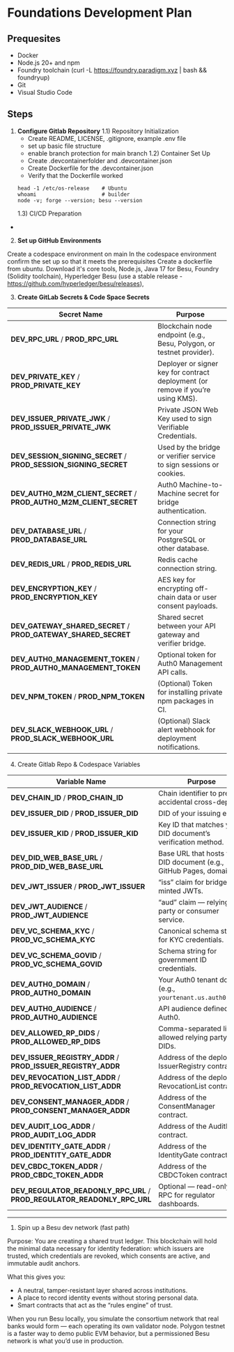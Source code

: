 # Foundations Development Plan 

## Prequesites 
- Docker
- Node.js 20+ and npm
- Foundry toolchain (curl -L https://foundry.paradigm.xyz | bash && foundryup)
- Git
- Visual Studio Code 

## Steps 

1) **Configure Gitlab Repository**
    1.1) Repository Initialization
    - Create README, LICENSE, .gitignore, example .env file  
    - set up basic file structure 
    - enable branch protection for main branch 
    1.2) Container Set Up  
    - Create .devcontainerfolder and .devcontainer.json 
    - Create Dockerfile for the .devcontainer.json 
    - Verify that the Dockerfile worked
    ```
    head -1 /etc/os-release    # Ubuntu
    whoami                     # builder
    node -v; forge --version; besu --version
    ```
    1.3) CI/CD Preparation 
- 
2) **Set up GitHub Environments**


Create a codespace environment on main 
In the codespace environment confirm the set up so that it meets the prerequisites 
Create a dockerfile from ubuntu. Download it's core tools, Node.js, Java 17 for Besu, Foundry (Solidity toolchain), Hyperledger Besu (use a stable release - https://github.com/hyperledger/besu/releases), 

3) **Create GitLab Secrets & Code Space Secrets**

| Secret Name                                                        | Purpose                                                                         |
| ------------------------------------------------------------------ | ------------------------------------------------------------------------------- |
| **DEV_RPC_URL** / **PROD_RPC_URL**                                 | Blockchain node endpoint (e.g., Besu, Polygon, or testnet provider).            |
| **DEV_PRIVATE_KEY** / **PROD_PRIVATE_KEY**                         | Deployer or signer key for contract deployment (or remove if you’re using KMS). |
| **DEV_ISSUER_PRIVATE_JWK** / **PROD_ISSUER_PRIVATE_JWK**           | Private JSON Web Key used to sign Verifiable Credentials.                       |
| **DEV_SESSION_SIGNING_SECRET** / **PROD_SESSION_SIGNING_SECRET**   | Used by the bridge or verifier service to sign sessions or cookies.             |
| **DEV_AUTH0_M2M_CLIENT_SECRET** / **PROD_AUTH0_M2M_CLIENT_SECRET** | Auth0 Machine-to-Machine secret for bridge authentication.                      |
| **DEV_DATABASE_URL** / **PROD_DATABASE_URL**                       | Connection string for your PostgreSQL or other database.                        |
| **DEV_REDIS_URL** / **PROD_REDIS_URL**                             | Redis cache connection string.                                                  |
| **DEV_ENCRYPTION_KEY** / **PROD_ENCRYPTION_KEY**                   | AES key for encrypting off-chain data or user consent payloads.                 |
| **DEV_GATEWAY_SHARED_SECRET** / **PROD_GATEWAY_SHARED_SECRET**     | Shared secret between your API gateway and verifier bridge.                     |
| **DEV_AUTH0_MANAGEMENT_TOKEN** / **PROD_AUTH0_MANAGEMENT_TOKEN**   | Optional token for Auth0 Management API calls.                                  |
| **DEV_NPM_TOKEN** / **PROD_NPM_TOKEN**                             | (Optional) Token for installing private npm packages in CI.                     |
| **DEV_SLACK_WEBHOOK_URL** / **PROD_SLACK_WEBHOOK_URL**             | (Optional) Slack alert webhook for deployment notifications.                    |

4) Create Gitlab Repo & Codespace Variables 

| Variable Name                                                            | Purpose                                                             |
| ------------------------------------------------------------------------ | ------------------------------------------------------------------- |
| **DEV_CHAIN_ID** / **PROD_CHAIN_ID**                                     | Chain identifier to prevent accidental cross-deploys.               |
| **DEV_ISSUER_DID** / **PROD_ISSUER_DID**                                 | DID of your issuing entity.                                         |
| **DEV_ISSUER_KID** / **PROD_ISSUER_KID**                                 | Key ID that matches your DID document’s verification method.        |
| **DEV_DID_WEB_BASE_URL** / **PROD_DID_WEB_BASE_URL**                     | Base URL that hosts your DID document (e.g., GitHub Pages, domain). |
| **DEV_JWT_ISSUER** / **PROD_JWT_ISSUER**                                 | “iss” claim for bridge-minted JWTs.                                 |
| **DEV_JWT_AUDIENCE** / **PROD_JWT_AUDIENCE**                             | “aud” claim — relying party or consumer service.                    |
| **DEV_VC_SCHEMA_KYC** / **PROD_VC_SCHEMA_KYC**                           | Canonical schema string for KYC credentials.                        |
| **DEV_VC_SCHEMA_GOVID** / **PROD_VC_SCHEMA_GOVID**                       | Schema string for government ID credentials.                        |
| **DEV_AUTH0_DOMAIN** / **PROD_AUTH0_DOMAIN**                             | Your Auth0 tenant domain (e.g., `yourtenant.us.auth0.com`).         |
| **DEV_AUTH0_AUDIENCE** / **PROD_AUTH0_AUDIENCE**                         | API audience defined in Auth0.                                      |
| **DEV_ALLOWED_RP_DIDS** / **PROD_ALLOWED_RP_DIDS**                       | Comma-separated list of allowed relying party DIDs.                 |
| **DEV_ISSUER_REGISTRY_ADDR** / **PROD_ISSUER_REGISTRY_ADDR**             | Address of the deployed IssuerRegistry contract.                    |
| **DEV_REVOCATION_LIST_ADDR** / **PROD_REVOCATION_LIST_ADDR**             | Address of the deployed RevocationList contract.                    |
| **DEV_CONSENT_MANAGER_ADDR** / **PROD_CONSENT_MANAGER_ADDR**             | Address of the ConsentManager contract.                             |
| **DEV_AUDIT_LOG_ADDR** / **PROD_AUDIT_LOG_ADDR**                         | Address of the AuditLog contract.                                   |
| **DEV_IDENTITY_GATE_ADDR** / **PROD_IDENTITY_GATE_ADDR**                 | Address of the IdentityGate contract.                               |
| **DEV_CBDC_TOKEN_ADDR** / **PROD_CBDC_TOKEN_ADDR**                       | Address of the CBDCToken contract.                                  |
| **DEV_REGULATOR_READONLY_RPC_URL** / **PROD_REGULATOR_READONLY_RPC_URL** | Optional — read-only RPC for regulator dashboards.                  |

----

1) Spin up a Besu dev network (fast path)

Purpose: You are creating a shared trust ledger.
This blockchain will hold the minimal data necessary for identity federation: which issuers are trusted, which credentials are revoked, which consents are active, and immutable audit anchors.

What this gives you:
- A neutral, tamper-resistant layer shared across institutions.
- A place to record identity events without storing personal data.
- Smart contracts that act as the “rules engine” of trust.

When you run Besu locally, you simulate the consortium network that real banks would form — each operating its own validator node.
Polygon testnet is a faster way to demo public EVM behavior, but a permissioned Besu network is what you’d use in production.